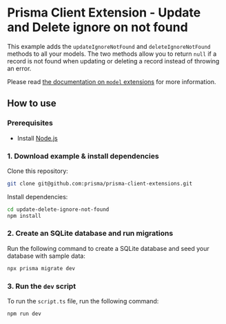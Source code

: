 # Prisma Client Extension - Update and Delete ignore on not found

This example adds the `updateIgnoreNotFound` and `deleteIgnoreNotFound` methods to all your models. The two methods allow you to return `null` if a record is not found when updating or deleting a record instead of throwing an error.

Please read [the documentation on `model` extensions](https://www.prisma.io/docs/concepts/components/prisma-client/client-extensions/model) for more information.

## How to use

### Prerequisites

- Install [Node.js](https://nodejs.org/en/download/)

### 1. Download example & install dependencies

Clone this repository:

```sh
git clone git@github.com:prisma/prisma-client-extensions.git
```

Install dependencies:

```sh
cd update-delete-ignore-not-found
npm install
```

### 2. Create an SQLite database and run migrations

Run the following command to create a SQLite database and seed your database with sample data:

```sh
npx prisma migrate dev
```

### 3. Run the `dev` script

To run the `script.ts` file, run the following command:

```sh
npm run dev
```
